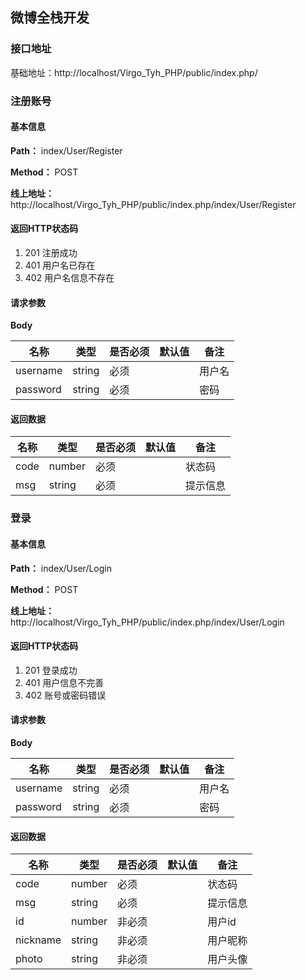 ## 微博全栈开发

### 接口地址

基础地址：http://localhost/Virgo_Tyh_PHP/public/index.php/



### 注册账号

#### 基本信息

**Path：** index/User/Register

**Method：** POST

**线上地址：** http://localhost/Virgo_Tyh_PHP/public/index.php/index/User/Register

#### 返回HTTP状态码

1. 201 注册成功
2. 401 用户名已存在
3. 402 用户名信息不存在

#### 请求参数

**Body**

| 名称     | 类型   | 是否必须 | 默认值 | 备注   |
| -------- | ------ | -------- | ------ | ------ |
| username | string | 必须     |        | 用户名 |
| password | string | 必须     |        | 密码   |

#### 返回数据

| 名称 | 类型   | 是否必须 | 默认值 | 备注     |
| ---- | ------ | -------- | ------ | -------- |
| code | number | 必须     |        | 状态码   |
| msg  | string | 必须     |        | 提示信息 |



### 登录

#### 基本信息

**Path：** index/User/Login

**Method：** POST

**线上地址：** http://localhost/Virgo_Tyh_PHP/public/index.php/index/User/Login

#### 返回HTTP状态码

1. 201 登录成功
2. 401 用户信息不完善
3. 402 账号或密码错误

#### 请求参数

**Body**

| 名称     | 类型   | 是否必须 | 默认值 | 备注   |
| -------- | ------ | -------- | ------ | ------ |
| username | string | 必须     |        | 用户名 |
| password | string | 必须     |        | 密码   |

#### 返回数据

| 名称     | 类型   | 是否必须 | 默认值 | 备注     |
| -------- | ------ | -------- | ------ | -------- |
| code     | number | 必须     |        | 状态码   |
| msg      | string | 必须     |        | 提示信息 |
| id       | number | 非必须   |        | 用户id   |
| nickname | string | 非必须   |        | 用户昵称 |
| photo    | string | 非必须   |        | 用户头像 |